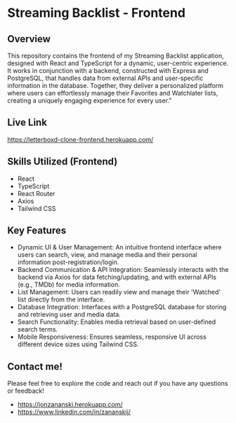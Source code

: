 # Streaming Backlist - Frontend

## Overview

This repository contains the frontend of my Streaming Backlist application, designed with React and TypeScript for a dynamic, user-centric experience. It works in conjunction with a backend, constructed with Express and PostgreSQL, that handles data from external APIs and user-specific information in the database. Together, they deliver a personalized platform where users can effortlessly manage their Favorites and Watchlater lists, creating a uniquely engaging experience for every user."

## Live Link

https://letterboxd-clone-frontend.herokuapp.com/

## Skills Utilized (Frontend)

- React
- TypeScript
- React Router
- Axios
- Tailwind CSS

## Key Features

- Dynamic UI & User Management: An intuitive frontend interface where users can search, view, and manage media and their personal information post-registration/login.
- Backend Communication & API Integration: Seamlessly interacts with the backend via Axios for data fetching/updating, and with external APIs (e.g., TMDb) for media information.
- List Management: Users can readily view and manage their 'Watched' list directly from the interface.
- Database Integration: Interfaces with a PostgreSQL database for storing and retrieving user and media data.
- Search Functionality: Enables media retrieval based on user-defined search terms.
- Mobile Responsiveness: Ensures seamless, responsive UI across different device sizes using Tailwind CSS.

## Contact me!

Please feel free to explore the code and reach out if you have any questions or feedback!

- https://jonzananski.herokuapp.com/
- https://www.linkedin.com/in/zananskij/
